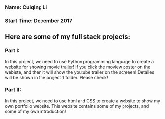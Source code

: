 ### Name: Cuiqing Li 
### Start Time: December 2017

## Here are some of my full stack projects:
### Part I:
In this project, we need to use Python programming language to create a website for showing movie trailer! If you
click the moview poster on the webiste, and then it will show the youtube trailer on the screeen! Detailes will be
shown in the project_1 folder. Please check!


### Part II:
In this project, we need to use html and CSS to create a website to show my own portfolio website. This website contains some of my projects, and some of my own introduction!
